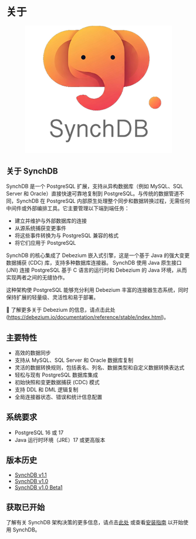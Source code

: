 # 关于

<p align="center">
<img src="../images/synchdblogo.jpg" alt="synchdb" width="400">
</p>

## **关于 SynchDB**

SynchDB 是一个 PostgreSQL 扩展，支持从异构数据库（例如 MySQL、SQL Server 和 Oracle）直接快速可靠地复制到 PostgreSQL。与传统的数据管道不同，SynchDB 在 PostgreSQL 内部原生处理整个同步和数据转换过程，无需任何中间件或外部编排工具。它主要管理以下端到端任务：

* 建立并维护与外部数据库的连接
* 从源系统捕获变更事件
* 将这些事件转换为与 PostgreSQL 兼容的格式
* 将它们应用于 PostgreSQL

SynchDB 的核心集成了 Debezium 嵌入式引擎，这是一个基于 Java 的强大变更数据捕获 (CDC) 库，支持多种数据库连接器。 SynchDB 使用 Java 原生接口 (JNI) 连接 PostgreSQL 基于 C 语言的运行时和 Debezium 的 Java 环境，从而实现两者之间的无缝协作。

这种架构使 PostgreSQL 能够充分利用 Debezium 丰富的连接器生态系统，同时保持扩展的轻量级、灵活性和易于部署。

🔗 了解更多关于 Debezium 的信息，请点击此处 (https://debezium.io/documentation/reference/stable/index.html)。

## **主要特性**

- 高效的数据同步
- 支持从 MySQL、SQL Server 和 Oracle 数据库复制
- 灵活的数据转换规则，包括表名、列名、数据类型和自定义数据转换表达式
- 轻松与现有 PostgreSQL 数据库集成
- 初始快照和变更数据捕获 (CDC) 模式
- 支持 DDL 和 DML 逻辑复制
- 全局连接器状态、错误和统计信息配置

## **系统要求**
- PostgreSQL 16 或 17
- Java 运行时环境（JRE）17 或更高版本

## **版本历史**

- [SynchDB v1.1](https://github.com/Hornetlabs/synchdb/releases/tag/v1.1)
- [SynchDB v1.0](https://github.com/Hornetlabs/synchdb/releases/tag/v1.0)
- [SynchDB v1.0 Beta1](https://github.com/Hornetlabs/synchdb/releases/tag/v1.0_beta1)

## **获取已开始**

了解有关 SynchDB 架构决策的更多信息，请点击[此处](architecture/architecture/) 或查看[安装指南](getting-started/installation/) 以开始使用 SynchDB。